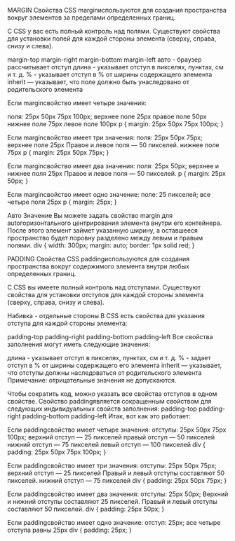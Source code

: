 MARGIN 
Свойства CSS marginиспользуются для создания пространства вокруг элементов за пределами определенных границ.

С CSS у вас есть полный контроль над полями. Существуют свойства для установки полей для каждой стороны элемента (сверху, справа, снизу и слева).

margin-top
margin-right
margin-bottom
margin-left
авто - браузер рассчитывает отступ
длина - указывает отступ в пикселях, пунктах, см и т. д.
% - указывает отступ в % от ширины содержащего элемента
inherit — указывает, что поле должно быть унаследовано от родительского элемента

Если marginсвойство имеет четыре значения:

поля: 25px 50px 75px 100px;
верхнее поле 25px
правое поле 50px
нижнее поле 75px
левое поле 100px
p {
  margin: 25px 50px 75px 100px;
}



Если marginсвойство имеет три значения:
поля: 25px 50px 75px;
верхнее поле 25px
Правое и левое поля — 50 пикселей.
нижнее поле 75px
p {
  margin: 25px 50px 75px;
}




Если marginсвойство имеет два значения:
поля: 25px 50px;
верхнее и нижнее поля 25px
Правое и левое поля — 50 пикселей.
p {
  margin: 25px 50px;
}





Если marginсвойство имеет одно значение:
поле: 25 пикселей;
все четыре поля 25px
p {
  margin: 25px;
}





Авто Значение
Вы можете задать свойство margin для autoгоризонтального центрирования элемента внутри его контейнера.
После этого элемент займет указанную ширину, а оставшееся пространство будет поровну разделено между левым и правым полями.
div {
  width: 300px;
  margin: auto;
  border: 1px solid red;
}







PADDING
Свойства CSS paddingиспользуются для создания пространства вокруг содержимого элемента внутри любых определенных границ.

С CSS вы имеете полный контроль над отступами. Существуют свойства для установки отступов для каждой стороны элемента (сверху, справа, снизу и слева).



Набивка - отдельные стороны
В CSS есть свойства для указания отступа для каждой стороны элемента:

padding-top
padding-right
padding-bottom
padding-left
Все свойства заполнения могут иметь следующие значения:

длина - указывает отступ в пикселях, пунктах, см и т. д.
% - задает отступ в % от ширины содержащего его элемента
inherit — указывает, что отступы должны наследоваться от родительского элемента
Примечание: отрицательные значения не допускаются.





Чтобы сократить код, можно указать все свойства отступов в одном свойстве.
Свойство paddingявляется сокращенным свойством для следующих индивидуальных свойств заполнения:
padding-top
padding-right
padding-bottom
padding-left
Итак, вот как это работает:




Если paddingсвойство имеет четыре значения:
отступы: 25px 50px 75px 100px;
верхний отступ — 25 пикселей
правый отступ — 50 пикселей
нижний отступ — 75 пикселей
левый отступ — 100 пикселей
div {
  padding: 25px 50px 75px 100px;
}





Если paddingсвойство имеет три значения:
отступы: 25px 50px 75px;
верхний отступ — 25 пикселей
Правый и левый отступы составляют 50 пикселей.
нижний отступ — 75 пикселей
div {
  padding: 25px 50px 75px;
}




Если paddingсвойство имеет два значения:
отступы: 25px 50px;
Верхний и нижний отступы составляют 25 пикселей.
Правый и левый отступы составляют 50 пикселей.
div {
  padding: 25px 50px;
}




Если paddingсвойство имеет одно значение:
отступ: 25px;
все четыре отступа равны 25px
div {
  padding: 25px;
}